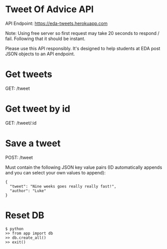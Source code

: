 # Tweet Of Advice API

API Endpoint: https://eda-tweets.herokuapp.com

Note: Using free server so first request may take 20 seconds to respond / fail. Following that it should be instant.

Please use this API responsibly. It's designed to help students at EDA post JSON objects to an API endpoint.

# Get tweets

GET: /tweet

# Get tweet by id

GET: /tweet/:id

# Save a tweet

POST: /tweet

Must contain the following JSON key value pairs (ID automatically appends and you can select your own values to append):

```
{
  "tweet": "Nine weeks goes really really fast!",
  "author": "Luke"
}
```
# Reset DB 
```
$ python
>> from app import db
>> db.create_all()
>> exit()
```
